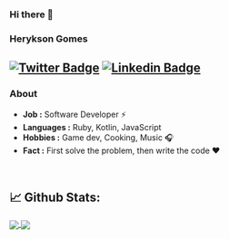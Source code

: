 ### Hi there 👋

### Herykson Gomes

[![Twitter Badge](https://img.shields.io/badge/-Herykson_Gomes-1ca0f1?style=flat-square&logo=twitter&logoColor=white&link=https://twitter.com/HeryksonGomes)](https://twitter.com/HeryksonGomes)  [![Linkedin Badge](https://img.shields.io/badge/-Herykson_Gomes-blue?style=flat-square&logo=Linkedin&logoColor=white&link=https://www.linkedin.com/in/herykson-gomes)](https://www.linkedin.com/in/herykson-gomes)
---------------------------------------------------------------------------------------------------------------------------------------------------------------------------------
### About

-  **Job :** Software Developer :zap:	
-  **Languages :** Ruby, Kotlin, JavaScript
-  **Hobbies :** Game dev, Cooking, Music :headphones:
-  **Fact :** First solve the problem, then write the code :heart:

</br>

## 📈 **Github Stats:**

<a href="https://github.com/heryksongomes">
<img align="center" src="https://github-readme-stats.vercel.app/api?username=heryksongomes&show_icons=true&include_all_commits=true&theme=blue-green&count_private=true">
</a>
<a href="https://github.com/heryksongomes/github-readme-stats">
<img align="center" src="https://github-readme-stats.anuraghazra1.vercel.app/api/top-langs/?username=heryksongomes&layout=compact&theme=blue-green" />
</a>
